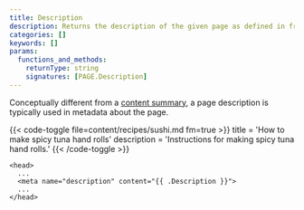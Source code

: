 ```yaml
---
title: Description
description: Returns the description of the given page as defined in front matter.
categories: []
keywords: []
params:
  functions_and_methods:
    returnType: string
    signatures: [PAGE.Description]
---
```


Conceptually different from a [content summary], a page description is typically used in metadata about the page.

{{< code-toggle file=content/recipes/sushi.md fm=true >}}
title = 'How to make spicy tuna hand rolls'
description = 'Instructions for making spicy tuna hand rolls.'
{{< /code-toggle >}}

```go-html-template {file="layouts/baseof.html"}
<head>
  ...
  <meta name="description" content="{{ .Description }}">
  ...
</head>
```

[content summary]: /content-management/summaries/
